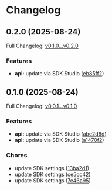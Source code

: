 # Changelog

## 0.2.0 (2025-08-24)

Full Changelog: [v0.1.0...v0.2.0](https://github.com/kennyjwilli/crossref-typescript/compare/v0.1.0...v0.2.0)

### Features

* **api:** update via SDK Studio ([eb85ff2](https://github.com/kennyjwilli/crossref-typescript/commit/eb85ff2de57eed19742721c488a4e7f6fec8919e))

## 0.1.0 (2025-08-24)

Full Changelog: [v0.0.1...v0.1.0](https://github.com/kennyjwilli/crossref-typescript/compare/v0.0.1...v0.1.0)

### Features

* **api:** update via SDK Studio ([abe2d6d](https://github.com/kennyjwilli/crossref-typescript/commit/abe2d6daf4e9d19a2954dd73f56c33740f7c8ddb))
* **api:** update via SDK Studio ([a1470f2](https://github.com/kennyjwilli/crossref-typescript/commit/a1470f266941a4792a5a9f9255b17495c47d5f8d))


### Chores

* update SDK settings ([13ba2d1](https://github.com/kennyjwilli/crossref-typescript/commit/13ba2d1b2ef2b61d480de02f88bb3cb74e37ce28))
* update SDK settings ([ce5cc42](https://github.com/kennyjwilli/crossref-typescript/commit/ce5cc42fb23c14416de830d3e01c234637cc09cb))
* update SDK settings ([7e46a95](https://github.com/kennyjwilli/crossref-typescript/commit/7e46a9567d0e0b77289ae9076205965223b499a3))
